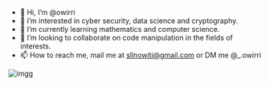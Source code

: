 - 👋 Hi, I’m @owirri
- 👀 I’m interested in cyber security, data science and cryptography.
- 🌱 I’m currently learning mathematics and computer science.
- 💞️ I’m looking to collaborate on code manipulation in the fields of interests.
- 📫 How to reach me, mail me at sllnowiti@gmail.com or DM me @_.owirri 

<!---
owirri/owirri is a ✨ special ✨ repository because its `README.md` (this file) appears on your GitHub profile.
You can click the Preview link to take a look at your changes.
--->
![imgg](https://user-images.githubusercontent.com/76061388/189636922-ca252247-0784-41b2-b4c3-fd2957ae33d7.jpg)
